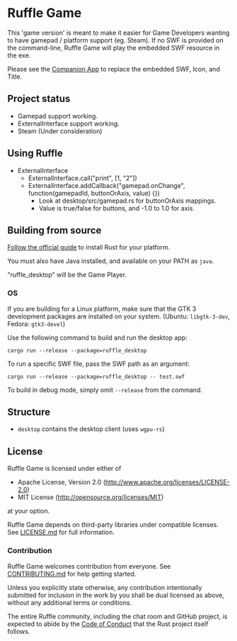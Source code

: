 # Ruffle Game

This 'game version' is meant to make it easier for Game Developers wanting to have gamepad / platform support (eg. Steam).
If no SWF is provided on the command-line, Ruffle Game will play the embedded SWF resource in the exe.

Please see the [Companion App](https://github.com/cyraid/rgcompanion) to replace the embedded SWF,
Icon, and Title.

## Project status

* Gamepad support working.
* ExternalInterface support working.
* Steam (Under consideration)

## Using Ruffle

* ExternalInterface
    * ExternalInterface.call("print", [1, "2"])
    * ExternalInterface.addCallback("gamepad.onChange", function(gamepadId, buttonOrAxis, value) {})
        * Look at desktop/src/gamepad.rs for buttonOrAxis mappings.
        * Value is true/false for buttons, and -1.0 to 1.0 for axis.

## Building from source

[Follow the official guide](https://www.rust-lang.org/tools/install) to install Rust for your platform.

You must also have Java installed, and available on your PATH as `java`.

"ruffle_desktop" will be the Game Player.

### OS

If you are building for a Linux platform, make sure that the GTK 3 development packages are
installed on your system. (Ubuntu: `libgtk-3-dev`, Fedora: `gtk3-devel`)

Use the following command to build and run the desktop app:

`cargo run --release --package=ruffle_desktop`

To run a specific SWF file, pass the SWF path as an argument:

`cargo run --release --package=ruffle_desktop -- test.swf`

To build in debug mode, simply omit `--release` from the command.

## Structure

- `desktop` contains the desktop client (uses `wgpu-rs`)

## License

Ruffle Game is licensed under either of

- Apache License, Version 2.0 (http://www.apache.org/licenses/LICENSE-2.0)
- MIT License (http://opensource.org/licenses/MIT)

at your option.

Ruffle Game depends on third-party libraries under compatible licenses. See [LICENSE.md](LICENSE.md) for full information.

### Contribution

Ruffle Game welcomes contribution from everyone. See [CONTRIBUTING.md](CONTRIBUTING.md) for help getting started.

Unless you explicitly state otherwise, any contribution intentionally submitted
for inclusion in the work by you shall be dual licensed as above, without any
additional terms or conditions.

The entire Ruffle community, including the chat room and GitHub project, is expected to abide by the [Code of Conduct](https://www.rust-lang.org/policies/code-of-conduct) that the Rust project itself follows.
